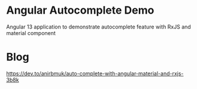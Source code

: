 # Angular Autocomplete Demo
Angular 13 application to demonstrate autocomplete feature with RxJS and material component  

# Blog
https://dev.to/anirbmuk/auto-complete-with-angular-material-and-rxjs-3b8k  
